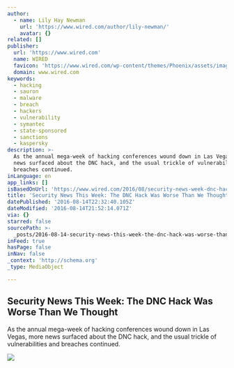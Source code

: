 ```yaml
---
author:
  - name: Lily Hay Newman
    url: 'https://www.wired.com/author/lily-newman/'
    avatar: {}
related: []
publisher:
  url: 'https://www.wired.com'
  name: WIRED
  favicon: 'https://www.wired.com/wp-content/themes/Phoenix/assets/images/favicon.ico'
  domain: www.wired.com
keywords:
  - hacking
  - sauron
  - malware
  - breach
  - hackers
  - vulnerability
  - symantec
  - state-sponsored
  - sanctions
  - kaspersky
description: >-
  As the annual mega-week of hacking conferences wound down in Las Vegas, more
  news surfaced about the DNC hack, and the usual trickle of vulnerabilities and
  breaches continued.
inLanguage: en
app_links: []
isBasedOnUrl: 'https://www.wired.com/2016/08/security-news-week-dnc-hack-worse-thought/'
title: 'Security News This Week: The DNC Hack Was Worse Than We Thought'
datePublished: '2016-08-14T22:32:40.105Z'
dateModified: '2016-08-14T21:52:14.071Z'
via: {}
starred: false
sourcePath: >-
  _posts/2016-08-14-security-news-this-week-the-dnc-hack-was-worse-than-we-thou.md
inFeed: true
hasPage: false
inNav: false
_context: 'http://schema.org'
_type: MediaObject

---
```

<article style=""><h1>Security News This Week: The DNC Hack Was Worse Than We Thought</h1><p>As the annual mega-week of hacking conferences wound down in Las Vegas, more news surfaced about the DNC hack, and the usual trickle of vulnerabilities and breaches continued.</p><img src="https://www.wired.com/wp-content/uploads/2016/08/GettyImages-542063866-1200x630-e1471046619900.jpg" /></article>